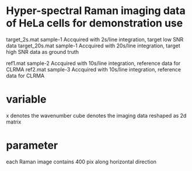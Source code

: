 # Hyper-spectral Raman imaging data of HeLa cells for demonstration use
target_2s.mat     sample-1  Accquired with 2s/line integration, target low SNR data
target_20s.mat    sample-1  Accquired with 20s/line integration, target high SNR data as ground truth

ref1.mat          sample-2  Accquired with 10s/line integration, reference data for CLRMA
ref2.mat          sample-3  Accquired with 10s/line integration, reference data for CLRMA

# variable 
x         denotes the wavenumber
cube      denotes the imaging data reshaped as 2d matrix

# parameter
each Raman image contains 400 pix along horizontal direction
